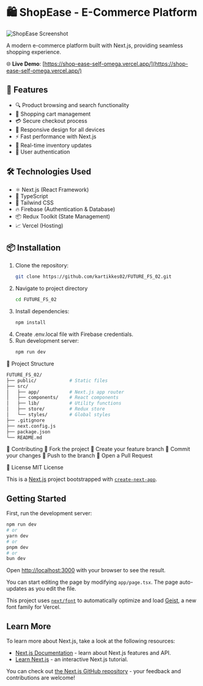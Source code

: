 # 🛍️ ShopEase - E-Commerce Platform

![ShopEase Screenshot](https://shop-ease-self-omega.vercel.app/opengraph-image.png)

A modern e-commerce platform built with Next.js, providing seamless shopping experience.

🌐 **Live Demo**: [https://shop-ease-self-omega.vercel.app/](https://shop-ease-self-omega.vercel.app/)

## 🚀 Features
- 🔍 Product browsing and search functionality
- 🛒 Shopping cart management
- 💳 Secure checkout process
- 📱 Responsive design for all devices
- ⚡ Fast performance with Next.js
- 🔄 Real-time inventory updates
- 🔐 User authentication

## 🛠️ Technologies Used
- ⚛️ Next.js (React Framework)
- 🔷 TypeScript
- 🎨 Tailwind CSS
- 🔥 Firebase (Authentication & Database)
- 📦 Redux Toolkit (State Management)
- 📈 Vercel (Hosting)

## 📦 Installation
1. Clone the repository:
   ```bash
   git clone https://github.com/kartikkes02/FUTURE_FS_02.git
   ```
2. Navigate to project directory
   ```bash
   cd FUTURE_FS_02
   ```
3. Install dependencies:
    ```bash
   npm install
   ```
4. Create .env.local file with Firebase credentials.
5. Run development server:
   ```bash
   npm run dev
   ```
📂 Project Structure
   ```bash
   FUTURE_FS_02/
├── public/            # Static files
├── src/
│   ├── app/           # Next.js app router
│   ├── components/    # React components
│   ├── lib/           # Utility functions
│   ├── store/         # Redux store
│   └── styles/        # Global styles
├── .gitignore
├── next.config.js
├── package.json
└── README.md
```

🤝 Contributing
🍴 Fork the project
🌿 Create your feature branch
💾 Commit your changes
🚀 Push to the branch
🔄 Open a Pull Request

📄 License
MIT License

This is a [Next.js](https://nextjs.org) project bootstrapped with [`create-next-app`](https://nextjs.org/docs/app/api-reference/cli/create-next-app).

## Getting Started

First, run the development server:

```bash
npm run dev
# or
yarn dev
# or
pnpm dev
# or
bun dev
```

Open [http://localhost:3000](http://localhost:3000) with your browser to see the result.

You can start editing the page by modifying `app/page.tsx`. The page auto-updates as you edit the file.

This project uses [`next/font`](https://nextjs.org/docs/app/building-your-application/optimizing/fonts) to automatically optimize and load [Geist](https://vercel.com/font), a new font family for Vercel.

## Learn More

To learn more about Next.js, take a look at the following resources:

- [Next.js Documentation](https://nextjs.org/docs) - learn about Next.js features and API.
- [Learn Next.js](https://nextjs.org/learn) - an interactive Next.js tutorial.

You can check out [the Next.js GitHub repository](https://github.com/vercel/next.js) - your feedback and contributions are welcome!
